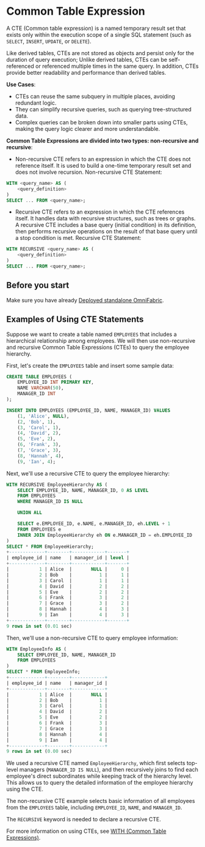 # Common Table Expression

A CTE (Common table expression) is a named temporary result set that exists only within the execution scope of a single SQL statement (such as `SELECT`, `INSERT`, `UPDATE`, or `DELETE`).

Like derived tables, CTEs are not stored as objects and persist only for the duration of query execution; Unlike derived tables, CTEs can be self-referenced or referenced multiple times in the same query. In addition, CTEs provide better readability and performance than derived tables.

**Use Cases**:

- CTEs can reuse the same subquery in multiple places, avoiding redundant logic.
- They can simplify recursive queries, such as querying tree-structured data.
- Complex queries can be broken down into smaller parts using CTEs, making the query logic clearer and more understandable.

**Common Table Expressions are divided into two types: non-recursive and recursive**:

- Non-recursive CTE refers to an expression in which the CTE does not reference itself. It is used to build a one-time temporary result set and does not involve recursion. Non-recursive CTE Statement:

```sql
WITH <query_name> AS (
    <query_definition>
)
SELECT ... FROM <query_name>;
```

- Recursive CTE refers to an expression in which the CTE references itself. It handles data with recursive structures, such as trees or graphs. A recursive CTE includes a base query (initial condition) in its definition, then performs recursive operations on the result of that base query until a stop condition is met. Recursive CTE Statement:

```sql
WITH RECURSIVE <query_name> AS (
    <query_definition>
)
SELECT ... FROM <query_name>;
```

## Before you start

Make sure you have already [Deployed standalone OmniFabric](../../Get-Started/install-standalone-matrixone.md).

## Examples of Using CTE Statements

Suppose we want to create a table named `EMPLOYEES` that includes a hierarchical relationship among employees. We will then use non-recursive and recursive Common Table Expressions (CTEs) to query the employee hierarchy.

First, let's create the `EMPLOYEES` table and insert some sample data:

```sql
CREATE TABLE EMPLOYEES (
    EMPLOYEE_ID INT PRIMARY KEY,
    NAME VARCHAR(50),
    MANAGER_ID INT
);

INSERT INTO EMPLOYEES (EMPLOYEE_ID, NAME, MANAGER_ID) VALUES
    (1, 'Alice', NULL),
    (2, 'Bob', 1),
    (3, 'Carol', 1),
    (4, 'David', 2),
    (5, 'Eve', 2),
    (6, 'Frank', 3),
    (7, 'Grace', 3),
    (8, 'Hannah', 4),
    (9, 'Ian', 4);
```

Next, we'll use a recursive CTE to query the employee hierarchy:

```sql
WITH RECURSIVE EmployeeHierarchy AS (
    SELECT EMPLOYEE_ID, NAME, MANAGER_ID, 0 AS LEVEL
    FROM EMPLOYEES
    WHERE MANAGER_ID IS NULL

    UNION ALL

    SELECT e.EMPLOYEE_ID, e.NAME, e.MANAGER_ID, eh.LEVEL + 1
    FROM EMPLOYEES e
    INNER JOIN EmployeeHierarchy eh ON e.MANAGER_ID = eh.EMPLOYEE_ID
)
SELECT * FROM EmployeeHierarchy;
+-------------+--------+------------+-------+
| employee_id | name   | manager_id | level |
+-------------+--------+------------+-------+
|           1 | Alice  |       NULL |     0 |
|           2 | Bob    |          1 |     1 |
|           3 | Carol  |          1 |     1 |
|           4 | David  |          2 |     2 |
|           5 | Eve    |          2 |     2 |
|           6 | Frank  |          3 |     2 |
|           7 | Grace  |          3 |     2 |
|           8 | Hannah |          4 |     3 |
|           9 | Ian    |          4 |     3 |
+-------------+--------+------------+-------+
9 rows in set (0.01 sec)
```

Then, we'll use a non-recursive CTE to query employee information:

```sql
WITH EmployeeInfo AS (
    SELECT EMPLOYEE_ID, NAME, MANAGER_ID
    FROM EMPLOYEES
)
SELECT * FROM EmployeeInfo;
+-------------+--------+------------+
| employee_id | name   | manager_id |
+-------------+--------+------------+
|           1 | Alice  |       NULL |
|           2 | Bob    |          1 |
|           3 | Carol  |          1 |
|           4 | David  |          2 |
|           5 | Eve    |          2 |
|           6 | Frank  |          3 |
|           7 | Grace  |          3 |
|           8 | Hannah |          4 |
|           9 | Ian    |          4 |
+-------------+--------+------------+
9 rows in set (0.00 sec)
```

We used a recursive CTE named `EmployeeHierarchy`, which first selects top-level managers (`MANAGER_ID IS NULL`), and then recursively joins to find each employee's direct subordinates while keeping track of the hierarchy level. This allows us to query the detailed information of the employee hierarchy using the CTE.

The non-recursive CTE example selects basic information of all employees from the `EMPLOYEES` table, including `EMPLOYEE_ID`, `NAME`, and `MANAGER_ID`.

The `RECURSIVE` keyword is needed to declare a recursive CTE.

For more information on using CTEs, see [WITH (Common Table Expressions)](../../Reference/SQL-Reference/Data-Query-Language/with-cte.md).
